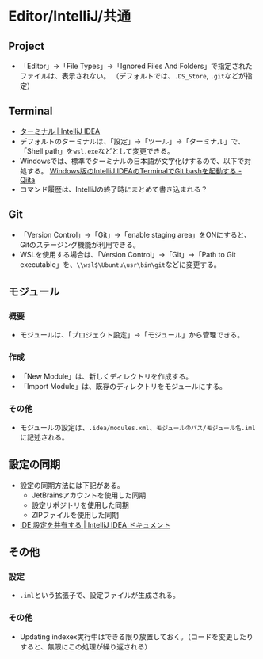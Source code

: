 # Editor/IntelliJ/共通

## Project

- 「Editor」->「File Types」->「Ignored Files And Folders」で指定されたファイルは、表示されない。
  （デフォルトでは、`.DS_Store`, `.git`などが指定）

## Terminal

- [ターミナル | IntelliJ IDEA](https://pleiades.io/help/idea/terminal-emulator.html)
- デフォルトのターミナルは、「設定」→「ツール」→「ターミナル」で、「Shell path」を`wsl.exe`などとして変更できる。
- Windowsでは、標準でターミナルの日本語が文字化けするので、以下で対処する。
  [Windows版のIntelliJ IDEAのTerminalでGit bashを起動する - Qiita](https://qiita.com/EichiSanden/items/7c735c5d7ec33c51012c)
- コマンド履歴は、IntelliJの終了時にまとめて書き込まれる？

## Git

- 「Version Control」->「Git」->「enable staging area」をONにすると、Gitのステージング機能が利用できる。
- WSLを使用する場合は、「Version Control」->「Git」->「Path to Git executable」を、`\\wsl$\Ubuntu\usr\bin\git`などに変更する。

## モジュール

### 概要

- モジュールは、「プロジェクト設定」→「モジュール」から管理できる。

### 作成

- 「New Module」は、新しくディレクトリを作成する。
- 「Import Module」は、既存のディレクトリをモジュールにする。

### その他

- モジュールの設定は、`.idea/modules.xml`、`モジュールのパス/モジュール名.iml`に記述される。

## 設定の同期

- 設定の同期方法には下記がある。
  - JetBrainsアカウントを使用した同期
  - 設定リポジトリを使用した同期
  - ZIPファイルを使用した同期
- [IDE 設定を共有する | IntelliJ IDEA ドキュメント](https://pleiades.io/help/idea/sharing-your-ide-settings.html)

## その他

### 設定

- `.iml`という拡張子で、設定ファイルが生成される。

### その他

- Updating indexex実行中はできる限り放置しておく。（コードを変更したりすると、無限にこの処理が繰り返される）
